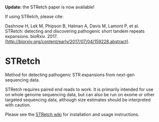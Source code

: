 **Update:** the STRetch paper is now available!

If using STRetch, please cite:

Dashnow H, Lek M, Phipson B, Halman A, Davis M, Lamont P, et al. STRetch: detecting and discovering pathogenic short tandem repeats expansions. bioRxiv. 2017. [http://biorxiv.org/content/early/2017/07/04/159228.abstract].

# STRetch

Method for detecting pathogenic STR expansions from next-gen sequencing data.

STRetch requires paired end reads to work. It is primarily intended for use on
whole genome sequencing data, but can also be run on exome or other targeted
sequencing data, although size estimates should be interpreted with caution.

Please see the [STRetch wiki](https://github.com/Oshlack/STRetch/wiki)
for installation and usage instructions.
